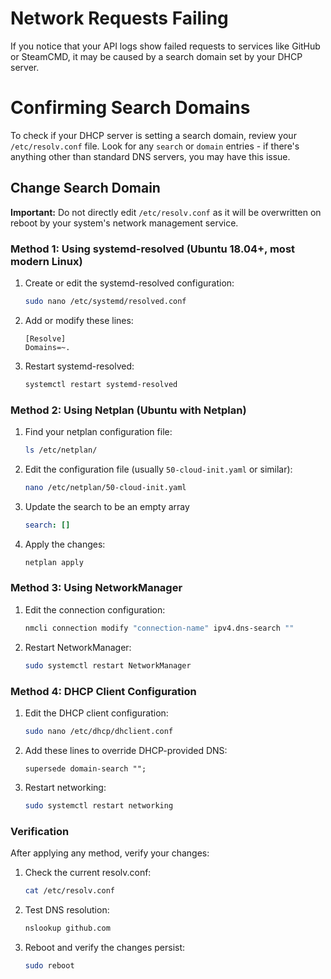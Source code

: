 # Network Requests Failing

If you notice that your API logs show failed requests to services like GitHub or SteamCMD, it may be caused by a search domain set by your DHCP server.

# Confirming Search Domains

To check if your DHCP server is setting a search domain, review your `/etc/resolv.conf` file. Look for any `search` or `domain` entries - if there's anything other than standard DNS servers, you may have this issue.

## Change Search Domain

**Important:** Do not directly edit `/etc/resolv.conf` as it will be overwritten on reboot by your system's network management service.

### Method 1: Using systemd-resolved (Ubuntu 18.04+, most modern Linux)

1. Create or edit the systemd-resolved configuration:

   ```bash
   sudo nano /etc/systemd/resolved.conf
   ```

2. Add or modify these lines:

   ```
   [Resolve]
   Domains=~.
   ```

3. Restart systemd-resolved:
   ```bash
   systemctl restart systemd-resolved
   ```

### Method 2: Using Netplan (Ubuntu with Netplan)

1. Find your netplan configuration file:

   ```bash
   ls /etc/netplan/
   ```

2. Edit the configuration file (usually `50-cloud-init.yaml` or similar):

   ```bash
   nano /etc/netplan/50-cloud-init.yaml
   ```

3. Update the search to be an empty array

   ```yaml
   search: []
   ```

4. Apply the changes:
   ```bash
   netplan apply
   ```

### Method 3: Using NetworkManager

1. Edit the connection configuration:

   ```bash
   nmcli connection modify "connection-name" ipv4.dns-search ""
   ```

2. Restart NetworkManager:
   ```bash
   sudo systemctl restart NetworkManager
   ```

### Method 4: DHCP Client Configuration

1. Edit the DHCP client configuration:

   ```bash
   sudo nano /etc/dhcp/dhclient.conf
   ```

2. Add these lines to override DHCP-provided DNS:

   ```
   supersede domain-search "";
   ```

3. Restart networking:
   ```bash
   sudo systemctl restart networking
   ```

### Verification

After applying any method, verify your changes:

1. Check the current resolv.conf:

   ```bash
   cat /etc/resolv.conf
   ```

2. Test DNS resolution:

   ```bash
   nslookup github.com
   ```

3. Reboot and verify the changes persist:
   ```bash
   sudo reboot
   ```

